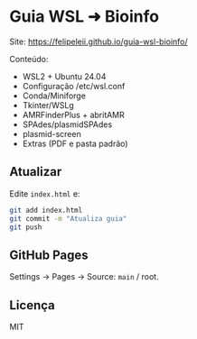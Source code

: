 # Guia WSL ➜ Bioinfo

Site: https://felipeleii.github.io/guia-wsl-bioinfo/

Conteúdo:
- WSL2 + Ubuntu 24.04
- Configuração /etc/wsl.conf
- Conda/Miniforge
- Tkinter/WSLg
- AMRFinderPlus + abritAMR
- SPAdes/plasmidSPAdes
- plasmid-screen
- Extras (PDF e pasta padrão)

## Atualizar
Edite `index.html` e:
```bash
git add index.html
git commit -m "Atualiza guia"
git push
```

## GitHub Pages
Settings → Pages → Source: `main` / root.

## Licença
MIT
